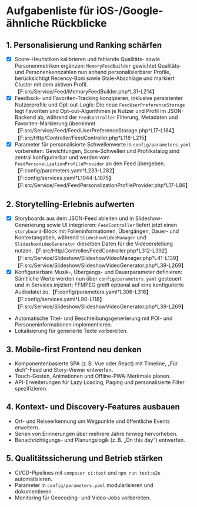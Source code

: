 # Aufgabenliste für iOS-/Google-ähnliche Rückblicke

## 1. Personalisierung und Ranking schärfen
- [x] Score-Heuristiken kalibrieren und fehlende Qualitäts- sowie Personenmetriken ergänzen: `MemoryFeedBuilder` gewichtet Qualitäts- und Personenkennzahlen nun anhand personalisierbarer Profile, berücksichtigt Recency-Boni sowie Stale-Abschläge und markiert Cluster mit dem aktiven Profil.【F:src/Service/Feed/MemoryFeedBuilder.php†L31-L214】
- [x] Feedback- und Favoriten-Tracking konzipieren, inklusive persistenter Nutzerprofile und Opt-out-Logik: Die neue `FeedUserPreferenceStorage` legt Favoriten und Opt-out-Algorithmen je Nutzer und Profil im JSON-Backend ab, während der `FeedController` Filterung, Metadaten und Favoriten-Markierung übernimmt.【F:src/Service/Feed/FeedUserPreferenceStorage.php†L17-L184】【F:src/Http/Controller/FeedController.php†L118-L215】
- [x] Parameter für personalisierte Schwellenwerte in `config/parameters.yaml` vorbereiten: Gewichtungen, Score-Schwellen und Profilkatalog sind zentral konfigurierbar und werden vom `FeedPersonalizationProfileProvider` an den Feed übergeben.【F:config/parameters.yaml†L233-L282】【F:config/services.yaml†L1044-L1075】【F:src/Service/Feed/FeedPersonalizationProfileProvider.php†L17-L86】

## 2. Storytelling-Erlebnis aufwerten
- [x] Storyboards aus dem JSON-Feed ableiten und in Slideshow-Generierung sowie UI integrieren: `FeedController` liefert jetzt einen `storyboard`-Block mit Folieninformationen, Übergängen, Dauer- und Kontextangaben, während `SlideshowVideoManager` und `SlideshowVideoGenerator` dieselben Daten für die Videoerstellung nutzen.【F:src/Http/Controller/FeedController.php†L312-L392】【F:src/Service/Slideshow/SlideshowVideoManager.php†L41-L139】【F:src/Service/Slideshow/SlideshowVideoGenerator.php†L39-L269】
- [x] Konfigurierbare Musik-, Übergangs- und Dauerparameter definieren: Sämtliche Werte werden nun über `config/parameters.yaml` gesteuert und in Services injiziert; FFMPEG greift optional auf eine konfigurierte Audiodatei zu.【F:config/parameters.yaml†L306-L316】【F:config/services.yaml†L90-L118】【F:src/Service/Slideshow/SlideshowVideoGenerator.php†L39-L269】
- Automatische Titel- und Beschreibungsgenerierung mit POI- und Personeninformationen implementieren.
- Lokalisierung für generierte Texte vorbereiten.

## 3. Mobile-first Frontend neu denken
- Komponentenbasierte SPA (z. B. Vue oder React) mit Timeline, „Für dich“-Feed und Story-Viewer entwerfen.
- Touch-Gesten, Animationen und Offline-PWA-Merkmale planen.
- API-Erweiterungen für Lazy Loading, Paging und personalisierte Filter spezifizieren.

## 4. Kontext- und Discovery-Features ausbauen
- Ort- und Reiseerkennung um Wegpunkte und öffentliche Events erweitern.
- Serien von Erinnerungen über mehrere Jahre hinweg hervorheben.
- Benachrichtigungs- und Planungslogik (z. B. „On this day“) entwerfen.

## 5. Qualitätssicherung und Betrieb stärken
- CI/CD-Pipelines mit `composer ci:test` und `npm run test:e2e` automatisieren.
- Parameter in `config/parameters.yaml` modularisieren und dokumentieren.
- Monitoring für Geocoding- und Video-Jobs vorbereiten.
